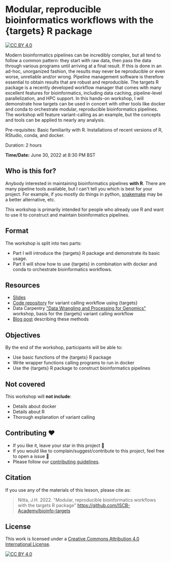 # Modular, reproducible bioinformatics workflows with the {targets} R package

[![CC BY 4.0][cc-by-shield]][cc-by]

Modern bioinformatics pipelines can be incredibly complex, but all tend to follow a common pattern: they start with raw data, then pass the data through various programs until arriving at a final result. If this is done in an ad-hoc, unorganized fashion, the results may never be reproducible or even worse, unreliable and/or wrong. Pipeline management software is therefore essential to obtain results that are robust and reproducible. The targets R package is a recently developed workflow manager that comes with many excellent features for bioinformatics, including data caching, pipeline-level parallelization, and HPC support. In this hands-on workshop, I will demonstrate how targets can be used in concert with other tools like docker and conda to orchestrate modular, reproducible bioinformatics pipelines. The workshop will feature variant-calling as an example, but the concepts and tools can be applied to nearly any analysis.

Pre-requisites: Basic familiarity with R. Installations of recent versions of R, RStudio, conda, and docker.

Duration: 2 hours

**Time/Date:** June 30, 2022 at 8:30 PM BST 

## Who is this for?

Anybody interested in maintaining bioinformatics pipelines **with R**. There are many pipeline tools available, but I can't tell you which is best for your project. For example, if you mostly do things in python, [snakemake](https://snakemake.readthedocs.io/en/stable/) may be a better alternative, etc. 

This workshop is primarily intended for people who already use R and want to use it to construct and maintain bioinformatics pipelines.

## Format

The workshop is split into two parts:

- Part I will introduce the {targets} R package and demonstrate its basic usage.
- Part II will show how to use {targets} in combination with docker and conda to orchestrate bioinformatics workflows.

## Resources

- [Slides](https://joelnitta.github.io/iscb-targets-intro/)
- [Code repository](https://github.com/joelnitta/targets_vcf_example) for variant calling workflow using {targets}
- Data Carpentry ["Data Wrangling and Processing for Genomics"](https://datacarpentry.org/wrangling-genomics/04-variant_calling/index.html) workshop, basis for the {targets} variant calling workflow
- [Blog post](https://www.joelnitta.com/posts/2021-11-16_r-bioinfo-flow/) describing these methods

## Objectives

By the end of the workshop, participants will be able to:
- Use basic functions of the {targets} R package
- Write wrapper functions calling programs to run in docker
- Use the {targets} R package to construct bioinformatics pipelines

## Not covered

This workshop will **not include**:
- Details about docker
- Details about R
- Thorough explanation of variant calling

## Contributing :hearts:
- If you like it, leave your star in this project :star2:
- If you would like to complain/suggest/contribute to this project, feel free to open a issue :heart_decoration:
- Please follow our [contributing guidelines](https://github.com/ISCB-Academy/bioinfo-targets/blob/main/CONTRIBUTING.md). 

## Citation

If you use any of the materials of this lesson, please cite as:
> Nitta, J.H. 2022. "Modular, reproducible bioinformatics workflows with the targets R package" https://github.com/ISCB-Academy/bioinfo-targets

## License

This work is licensed under a
[Creative Commons Attribution 4.0 International License][cc-by].

[![CC BY 4.0][cc-by-image]][cc-by]

[cc-by]: http://creativecommons.org/licenses/by/4.0/
[cc-by-image]: https://i.creativecommons.org/l/by/4.0/88x31.png
[cc-by-shield]: https://img.shields.io/badge/License-CC%20BY%204.0-lightgrey.svg

